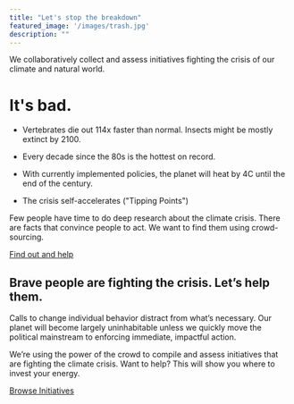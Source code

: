```yaml
---
title: "Let's stop the breakdown"
featured_image: '/images/trash.jpg'
description: ""
---
```


We collaboratively collect and assess initiatives fighting the crisis of our climate and natural world.

# It's bad.

* Vertebrates die out 114x faster than normal. Insects might be mostly extinct by 2100.

* Every decade since the 80s is the hottest on record.

* With currently implemented policies, the planet will heat by 4C until the end of the century.

* The crisis self-accelerates ("Tipping Points")

Few people have time to do deep research about the climate crisis. There are facts that convince people to act. We want to find them using crowd-sourcing.

[Find out and help](survey)

## Brave people are fighting the crisis. Let’s help them.
Calls to change individual behavior distract from what’s necessary. Our planet will become largely uninhabitable unless we quickly move the political mainstream to enforcing immediate, impactful action. 

We’re using the power of the crowd to compile and assess initiatives that are fighting the climate crisis. Want to help? This will show you where to invest your energy.

[Browse Initiatives](initiatives)